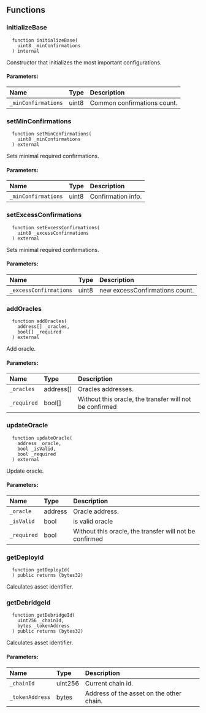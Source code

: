 


## Functions
### initializeBase
```solidity
  function initializeBase(
    uint8 _minConfirmations
  ) internal
```

Constructor that initializes the most important configurations.

#### Parameters:
| Name | Type | Description                                                          |
| :--- | :--- | :------------------------------------------------------------------- |
|`_minConfirmations` | uint8 | Common confirmations count.

### setMinConfirmations
```solidity
  function setMinConfirmations(
    uint8 _minConfirmations
  ) external
```

Sets minimal required confirmations.

#### Parameters:
| Name | Type | Description                                                          |
| :--- | :--- | :------------------------------------------------------------------- |
|`_minConfirmations` | uint8 | Confirmation info.

### setExcessConfirmations
```solidity
  function setExcessConfirmations(
    uint8 _excessConfirmations
  ) external
```

Sets minimal required confirmations.

#### Parameters:
| Name | Type | Description                                                          |
| :--- | :--- | :------------------------------------------------------------------- |
|`_excessConfirmations` | uint8 | new excessConfirmations count.

### addOracles
```solidity
  function addOracles(
    address[] _oracles,
    bool[] _required
  ) external
```

Add oracle.

#### Parameters:
| Name | Type | Description                                                          |
| :--- | :--- | :------------------------------------------------------------------- |
|`_oracles` | address[] | Oracles addresses.
|`_required` | bool[] | Without this oracle, the transfer will not be confirmed

### updateOracle
```solidity
  function updateOracle(
    address _oracle,
    bool _isValid,
    bool _required
  ) external
```

Update oracle.

#### Parameters:
| Name | Type | Description                                                          |
| :--- | :--- | :------------------------------------------------------------------- |
|`_oracle` | address | Oracle address.
|`_isValid` | bool | is valid oracle
|`_required` | bool | Without this oracle, the transfer will not be confirmed

### getDeployId
```solidity
  function getDeployId(
  ) public returns (bytes32)
```

Calculates asset identifier.


### getDebridgeId
```solidity
  function getDebridgeId(
    uint256 _chainId,
    bytes _tokenAddress
  ) public returns (bytes32)
```

Calculates asset identifier.

#### Parameters:
| Name | Type | Description                                                          |
| :--- | :--- | :------------------------------------------------------------------- |
|`_chainId` | uint256 | Current chain id.
|`_tokenAddress` | bytes | Address of the asset on the other chain.

